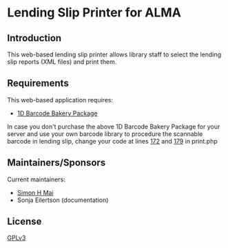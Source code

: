 # Lending Slip Printer for ALMA

## Introduction

This web-based lending slip printer allows library staff to select the lending slip reports (XML files) and print them.

## Requirements

This web-based application requires:

* [1D Barcode Bakery Package](https://www.barcodebakery.com/en/1d/php)

In case you don't purchase the above 1D Barcode Bakery Package for your server and use your own barcode library to procedure the scannable barcode in lending slip, change your code at lines [172](https://github.com/simonhm/alma_lending_slip_printer/blob/df1125081849990d195095590826186a6dc4f6f6/print.php#L172) and [179](https://github.com/simonhm/alma_lending_slip_printer/blob/df1125081849990d195095590826186a6dc4f6f6/print.php#L179) in print.php
       
## Maintainers/Sponsors

Current maintainers:

* [Simon H Mai](https://github.com/simonhm)
* Sonja Eilertson (documentation)

## License

[GPLv3](http://www.gnu.org/licenses/gpl-3.0.txt)
